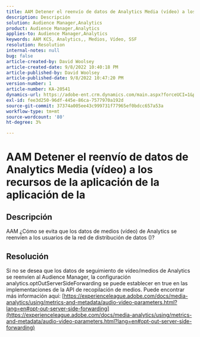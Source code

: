 ```yaml
---
title: AAM Detener el reenvío de datos de Analytics Media (vídeo) a los recursos de la aplicación de la aplicación de la
description: Descripción
solution: Audience Manager,Analytics
product: Audience Manager,Analytics
applies-to: Audience Manager,Analytics
keywords: AAM KCS, Analytics,, Medios, Vídeo, SSF
resolution: Resolution
internal-notes: null
bug: false
article-created-by: David Woolsey
article-created-date: 9/8/2022 10:40:18 PM
article-published-by: David Woolsey
article-published-date: 9/8/2022 10:47:20 PM
version-number: 1
article-number: KA-20541
dynamics-url: https://adobe-ent.crm.dynamics.com/main.aspx?forceUCI=1&pagetype=entityrecord&etn=knowledgearticle&id=6012852f-c72f-ed11-9db1-00224808613b
exl-id: fee3d250-96df-445e-86ca-7577970a192d
source-git-commit: 37374a005ee43c999731f77965ef0bdcc657a53a
workflow-type: tm+mt
source-wordcount: '80'
ht-degree: 3%

---
```


# AAM Detener el reenvío de datos de Analytics Media (vídeo) a los recursos de la aplicación de la aplicación de la

## Descripción

AAM ¿Cómo se evita que los datos de medios (vídeo) de Analytics se reenvíen a los usuarios de la red de distribución de datos ()?

## Resolución


Si no se desea que los datos de seguimiento de vídeo/medios de Analytics se reenvíen al Audience Manager, la configuración analytics.optOutServerSideForwarding se puede establecer en true en las implementaciones de la API de recopilación de medios. Puede encontrar más información aquí: [https://experienceleague.adobe.com/docs/media-analytics/using/metrics-and-metadata/audio-video-parameters.html?lang=en#opt-out-server-side-forwarding](https://experienceleague.adobe.com/docs/media-analytics/using/metrics-and-metadata/audio-video-parameters.html?lang=en#opt-out-server-side-forwarding)
